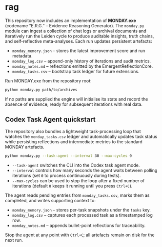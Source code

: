 # rag

This repository now includes an implementation of **MONDAY.exe** (codename
“E.R.G.” – Evidence Reasoning Generator).  The `monday.py` module can ingest a
collection of chat logs or archival documents and iteratively run the Leiden
cycle to produce auditable insights, truth chains, and self-reflective
meta-analyses.  Each run updates persistent artefacts:

- `monday_memory.json` – stores the latest improvement score and run metadata.
- `monday_log.csv` – append-only history of iterations and audit metrics.
- `monday_notes.md` – reflections emitted by the EmergentReflectionCore.
- `monday_tasks.csv` – bootstrap task ledger for future extensions.

Run MONDAY.exe from the repository root:

```bash
python monday.py path/to/archives
```

If no paths are supplied the engine will initialise its state and record the
absence of evidence, ready for subsequent iterations with real data.

## Codex Task Agent quickstart

The repository also bundles a lightweight task-processing loop that watches the
`monday_tasks.csv` ledger and automatically updates task status while persisting
reflections and intermediate metrics to the standard MONDAY artefacts.

```bash
python monday.py --task-agent --interval 30 --max-cycles 0
```

- `--task-agent` switches the CLI into the Codex task agent mode.
- `--interval` controls how many seconds the agent waits between polling
  iterations (set `0` to process continuously during tests).
- `--max-cycles` can be used to stop the loop after a fixed number of iterations
  (default `0` keeps it running until you press `Ctrl+C`).

The agent reads pending entries from `monday_tasks.csv`, marks them as
completed, and writes supporting context to:

- `monday_memory.json` – stores per-task snapshots under the `tasks` key.
- `monday_log.csv` – captures each processed task as a timestamped log row.
- `monday_notes.md` – appends bullet-point reflections for traceability.

Stop the agent at any point with `Ctrl+C`; all artefacts remain on disk for the
next run.
